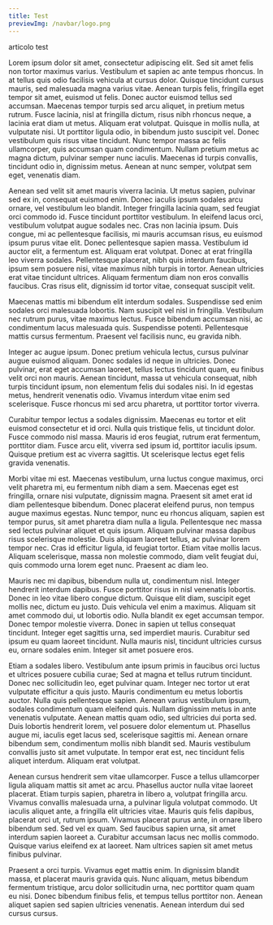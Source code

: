 ```yaml
---
title: Test
previewImg: /navbar/logo.png
---
```

articolo test
<!--more-->
Lorem ipsum dolor sit amet, consectetur adipiscing elit. Sed sit amet felis non tortor maximus varius. Vestibulum et sapien ac ante tempus rhoncus. In at tellus quis odio facilisis vehicula at cursus dolor. Quisque tincidunt cursus mauris, sed malesuada magna varius vitae. Aenean turpis felis, fringilla eget tempor sit amet, euismod ut felis. Donec auctor euismod tellus sed accumsan. Maecenas tempor turpis sed arcu aliquet, in pretium metus rutrum. Fusce lacinia, nisl at fringilla dictum, risus nibh rhoncus neque, a lacinia erat diam ut metus. Aliquam erat volutpat. Quisque in mollis nulla, at vulputate nisi. Ut porttitor ligula odio, in bibendum justo suscipit vel. Donec vestibulum quis risus vitae tincidunt. Nunc tempor massa ac felis ullamcorper, quis accumsan quam condimentum. Nullam pretium metus ac magna dictum, pulvinar semper nunc iaculis. Maecenas id turpis convallis, tincidunt odio in, dignissim metus. Aenean at nunc semper, volutpat sem eget, venenatis diam.

Aenean sed velit sit amet mauris viverra lacinia. Ut metus sapien, pulvinar sed ex in, consequat euismod enim. Donec iaculis ipsum sodales arcu ornare, vel vestibulum leo blandit. Integer fringilla lacinia quam, sed feugiat orci commodo id. Fusce tincidunt porttitor vestibulum. In eleifend lacus orci, vestibulum volutpat augue sodales nec. Cras non lacinia ipsum. Duis congue, mi ac pellentesque facilisis, mi mauris accumsan risus, eu euismod ipsum purus vitae elit. Donec pellentesque sapien massa. Vestibulum id auctor elit, a fermentum est. Aliquam erat volutpat. Donec at erat fringilla leo viverra sodales. Pellentesque placerat, nibh quis interdum faucibus, ipsum sem posuere nisi, vitae maximus nibh turpis in tortor. Aenean ultricies erat vitae tincidunt ultrices. Aliquam fermentum diam non eros convallis faucibus. Cras risus elit, dignissim id tortor vitae, consequat suscipit velit.

Maecenas mattis mi bibendum elit interdum sodales. Suspendisse sed enim sodales orci malesuada lobortis. Nam suscipit vel nisl in fringilla. Vestibulum nec rutrum purus, vitae maximus lectus. Fusce bibendum accumsan nisi, ac condimentum lacus malesuada quis. Suspendisse potenti. Pellentesque mattis cursus fermentum. Praesent vel facilisis nunc, eu gravida nibh.

Integer ac augue ipsum. Donec pretium vehicula lectus, cursus pulvinar augue euismod aliquam. Donec sodales id neque in ultricies. Donec pulvinar, erat eget accumsan laoreet, tellus lectus tincidunt quam, eu finibus velit orci non mauris. Aenean tincidunt, massa ut vehicula consequat, nibh turpis tincidunt ipsum, non elementum felis dui sodales nisi. In id egestas metus, hendrerit venenatis odio. Vivamus interdum vitae enim sed scelerisque. Fusce rhoncus mi sed arcu pharetra, ut porttitor tortor viverra.

Curabitur tempor lectus a sodales dignissim. Maecenas eu tortor et elit euismod consectetur et id orci. Nulla quis tristique felis, ut tincidunt dolor. Fusce commodo nisl massa. Mauris id eros feugiat, rutrum erat fermentum, porttitor diam. Fusce arcu elit, viverra sed ipsum id, porttitor iaculis ipsum. Quisque pretium est ac viverra sagittis. Ut scelerisque lectus eget felis gravida venenatis.

Morbi vitae mi est. Maecenas vestibulum, urna luctus congue maximus, orci velit pharetra mi, eu fermentum nibh diam a sem. Maecenas eget est fringilla, ornare nisi vulputate, dignissim magna. Praesent sit amet erat id diam pellentesque bibendum. Donec placerat eleifend purus, non tempus augue maximus egestas. Nunc tempor, nunc eu rhoncus aliquam, sapien est tempor purus, sit amet pharetra diam nulla a ligula. Pellentesque nec massa sed lectus pulvinar aliquet et quis ipsum. Aliquam pulvinar massa dapibus risus scelerisque molestie. Duis aliquam laoreet tellus, ac pulvinar lorem tempor nec. Cras id efficitur ligula, id feugiat tortor. Etiam vitae mollis lacus. Aliquam scelerisque, massa non molestie commodo, diam velit feugiat dui, quis commodo urna lorem eget nunc. Praesent ac diam leo.

Mauris nec mi dapibus, bibendum nulla ut, condimentum nisl. Integer hendrerit interdum dapibus. Fusce porttitor risus in nisl venenatis lobortis. Donec in leo vitae libero congue dictum. Quisque elit diam, suscipit eget mollis nec, dictum eu justo. Duis vehicula vel enim a maximus. Aliquam sit amet commodo dui, ut lobortis odio. Nulla blandit ex eget accumsan tempor. Donec tempor molestie viverra. Donec in sapien ut tellus consequat tincidunt. Integer eget sagittis urna, sed imperdiet mauris. Curabitur sed ipsum eu quam laoreet tincidunt. Nulla mauris nisl, tincidunt ultricies cursus eu, ornare sodales enim. Integer sit amet posuere eros.

Etiam a sodales libero. Vestibulum ante ipsum primis in faucibus orci luctus et ultrices posuere cubilia curae; Sed at magna et tellus rutrum tincidunt. Donec nec sollicitudin leo, eget pulvinar quam. Integer nec tortor ut erat vulputate efficitur a quis justo. Mauris condimentum eu metus lobortis auctor. Nulla quis pellentesque sapien. Aenean varius vestibulum ipsum, sodales condimentum quam eleifend quis. Nullam dignissim metus in ante venenatis vulputate. Aenean mattis quam odio, sed ultricies dui porta sed. Duis lobortis hendrerit lorem, vel posuere dolor elementum ut. Phasellus augue mi, iaculis eget lacus sed, scelerisque sagittis mi. Aenean ornare bibendum sem, condimentum mollis nibh blandit sed. Mauris vestibulum convallis justo sit amet vulputate. In tempor erat est, nec tincidunt felis aliquet interdum. Aliquam erat volutpat.

Aenean cursus hendrerit sem vitae ullamcorper. Fusce a tellus ullamcorper ligula aliquam mattis sit amet ac arcu. Phasellus auctor nulla vitae laoreet placerat. Etiam turpis sapien, pharetra in libero a, volutpat fringilla arcu. Vivamus convallis malesuada urna, a pulvinar ligula volutpat commodo. Ut iaculis aliquet ante, a fringilla elit ultricies vitae. Mauris quis felis dapibus, placerat orci ut, rutrum ipsum. Vivamus placerat purus ante, in ornare libero bibendum sed. Sed vel ex quam. Sed faucibus sapien urna, sit amet interdum sapien laoreet a. Curabitur accumsan lacus nec mollis commodo. Quisque varius eleifend ex at laoreet. Nam ultrices sapien sit amet metus finibus pulvinar.

Praesent a orci turpis. Vivamus eget mattis enim. In dignissim blandit massa, et placerat mauris gravida quis. Nunc aliquam, metus bibendum fermentum tristique, arcu dolor sollicitudin urna, nec porttitor quam quam eu nisi. Donec bibendum finibus felis, et tempus tellus porttitor non. Aenean aliquet sapien sed sapien ultricies venenatis. Aenean interdum dui sed cursus cursus.
